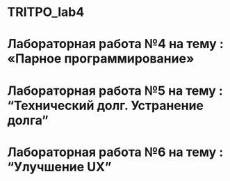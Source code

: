 # TRITPO_lab4
# Лабораторная работа №4 на тему : «Парное программирование»

# Лабораторная работа №5 на тему : “Технический долг. Устранение долга”

# Лабораторная работа №6 на тему : “Улучшение UX”
